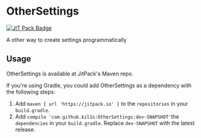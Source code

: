 # OtherSettings
[![JIT Pack Badge](https://jitpack.io/v/kil1s/OtherSettings.svg)](https://jitpack.io/#kil1s/OtherSettings)


A other way to create settings programmatically

## Usage

OtherSettings is available at JitPack's Maven repo.

If you're using Gradle, you could add OtherSettings as a dependency with the following steps:

1. Add `maven { url 'https://jitpack.io' }` to the `repositories` in your `build.gradle`.
2. Add `compile 'com.github.kil1s:OtherSettings:dev-SNAPSHOT'`the `dependencies` in your `build.gradle`. Replace `dev-SNAPSHOT` with the latest release.
